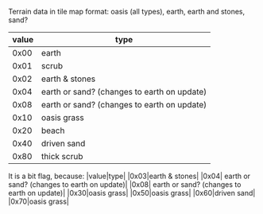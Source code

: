 Terrain data in tile map format: oasis (all types), earth, earth and stones, sand?

|value|type|
|---|---|
|0x00|earth|
|0x01|scrub|
|0x02|earth & stones|
|0x04|earth or sand? (changes to earth on update)|
|0x08|earth or sand? (changes to earth on update)|
|0x10|oasis grass|
|0x20|beach|
|0x40|driven sand|
|0x80|thick scrub|

It is a bit flag, because:
|value|type|
|0x03|earth & stones|
|0x04| earth or sand? (changes to earth on update)|
|0x08| earth or sand? (changes to earth on update)|
|0x30|oasis grass|
|0x50|oasis grass|
|0x60|driven sand|
|0x70|oasis grass|
